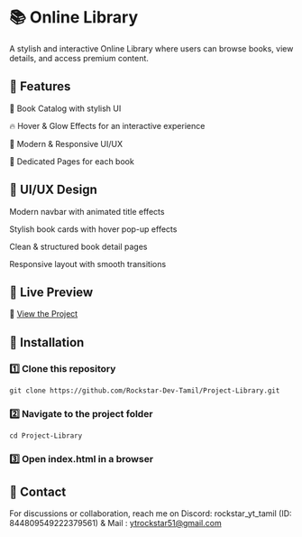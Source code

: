 # 📚 Online Library

A stylish and interactive Online Library where users can browse books, view details, and access premium content.

## 🚀 Features

📖 Book Catalog with stylish UI

🔥 Hover & Glow Effects for an interactive experience

🎨 Modern & Responsive UI/UX

📜 Dedicated Pages for each book


## 🎨 UI/UX Design

Modern navbar with animated title effects

Stylish book cards with hover pop-up effects

Clean & structured book detail pages

Responsive layout with smooth transitions

## 📌 Live Preview
🔗 [View the Project](https://rockstar-dev-tamil.github.io/Project-Library/index.html)

## 🚀 Installation
### 1️⃣ Clone this repository

```git clone https://github.com/Rockstar-Dev-Tamil/Project-Library.git ```

### 2️⃣ Navigate to the project folder

``` cd Project-Library ```

### 3️⃣ Open index.html in a browser

## 📩 Contact
For discussions or collaboration, reach me on Discord: rockstar_yt_tamil (ID: 844809549222379561) & Mail : ytrockstar51@gmail.com

